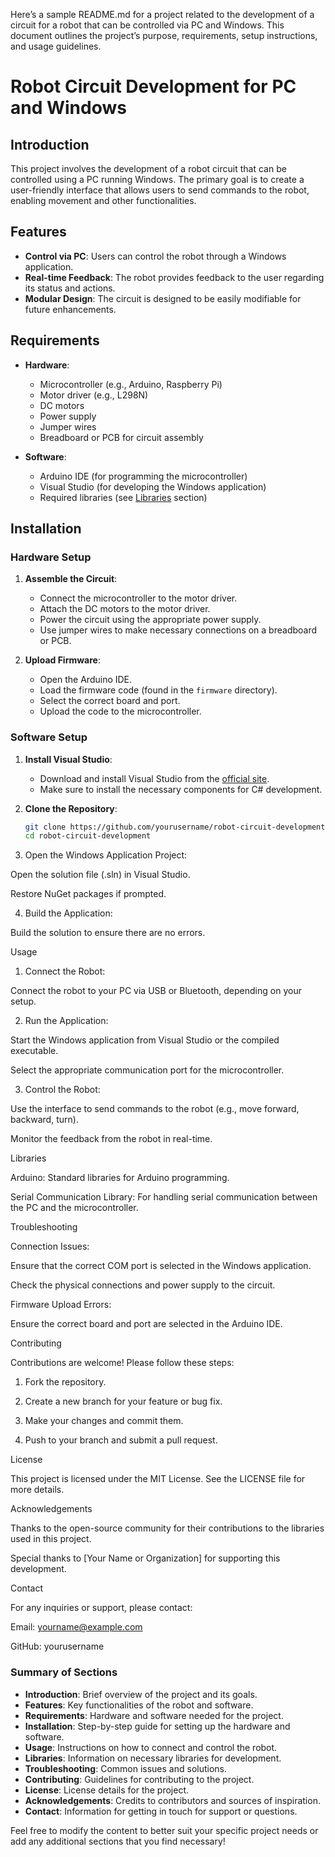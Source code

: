 Here’s a sample README.md for a project related to the development of a circuit for a robot that can be controlled via PC and Windows. This document outlines the project’s purpose, requirements, setup instructions, and usage guidelines.

# Robot Circuit Development for PC and Windows

## Introduction
This project involves the development of a robot circuit that can be controlled using a PC running Windows. The primary goal is to create a user-friendly interface that allows users to send commands to the robot, enabling movement and other functionalities.

## Features
- **Control via PC**: Users can control the robot through a Windows application.
- **Real-time Feedback**: The robot provides feedback to the user regarding its status and actions.
- **Modular Design**: The circuit is designed to be easily modifiable for future enhancements.

## Requirements
- **Hardware**:
  - Microcontroller (e.g., Arduino, Raspberry Pi)
  - Motor driver (e.g., L298N)
  - DC motors
  - Power supply
  - Jumper wires
  - Breadboard or PCB for circuit assembly

- **Software**:
  - Arduino IDE (for programming the microcontroller)
  - Visual Studio (for developing the Windows application)
  - Required libraries (see [Libraries](#libraries) section)

## Installation
### Hardware Setup
1. **Assemble the Circuit**:
   - Connect the microcontroller to the motor driver.
   - Attach the DC motors to the motor driver.
   - Power the circuit using the appropriate power supply.
   - Use jumper wires to make necessary connections on a breadboard or PCB.

2. **Upload Firmware**:
   - Open the Arduino IDE.
   - Load the firmware code (found in the `firmware` directory).
   - Select the correct board and port.
   - Upload the code to the microcontroller.

### Software Setup
1. **Install Visual Studio**:
   - Download and install Visual Studio from the [official site](https://visualstudio.microsoft.com/).
   - Make sure to install the necessary components for C# development.

2. **Clone the Repository**:
   ```bash
   git clone https://github.com/yourusername/robot-circuit-development.git
   cd robot-circuit-development

3. Open the Windows Application Project:

Open the solution file (.sln) in Visual Studio.

Restore NuGet packages if prompted.



4. Build the Application:

Build the solution to ensure there are no errors.




Usage

1. Connect the Robot:

Connect the robot to your PC via USB or Bluetooth, depending on your setup.



2. Run the Application:

Start the Windows application from Visual Studio or the compiled executable.

Select the appropriate communication port for the microcontroller.



3. Control the Robot:

Use the interface to send commands to the robot (e.g., move forward, backward, turn).

Monitor the feedback from the robot in real-time.




Libraries

Arduino: Standard libraries for Arduino programming.

Serial Communication Library: For handling serial communication between the PC and the microcontroller.


Troubleshooting

Connection Issues:

Ensure that the correct COM port is selected in the Windows application.

Check the physical connections and power supply to the circuit.


Firmware Upload Errors:

Ensure the correct board and port are selected in the Arduino IDE.



Contributing

Contributions are welcome! Please follow these steps:

1. Fork the repository.


2. Create a new branch for your feature or bug fix.


3. Make your changes and commit them.


4. Push to your branch and submit a pull request.



License

This project is licensed under the MIT License. See the LICENSE file for more details.

Acknowledgements

Thanks to the open-source community for their contributions to the libraries used in this project.

Special thanks to [Your Name or Organization] for supporting this development.


Contact

For any inquiries or support, please contact:

Email: yourname@example.com

GitHub: yourusername


### Summary of Sections
- **Introduction**: Brief overview of the project and its goals.
- **Features**: Key functionalities of the robot and software.
- **Requirements**: Hardware and software needed for the project.
- **Installation**: Step-by-step guide for setting up the hardware and software.
- **Usage**: Instructions on how to connect and control the robot.
- **Libraries**: Information on necessary libraries for development.
- **Troubleshooting**: Common issues and solutions.
- **Contributing**: Guidelines for contributing to the project.
- **License**: License details for the project.
- **Acknowledgements**: Credits to contributors and sources of inspiration.
- **Contact**: Information for getting in touch for support or questions.

Feel free to modify the content to better suit your specific project needs or add any additional sections that you find necessary!

